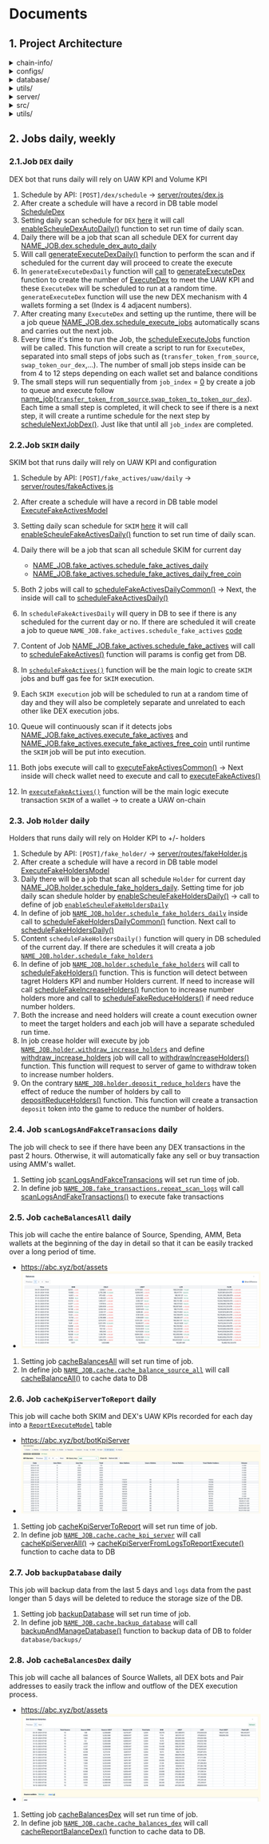 # Documents

## 1. Project Architecture

<details>
<summary>chain-info/</summary>

_`Contains ABIs and map addresses (LCR, LCROperator, LCRRouter02,...)`_

</details>

<details>
<summary>configs/</summary>

`Holds the static configuration settings for the project.`

</details>

<details>
<summary>database/</summary>

_`Includes commands for backup, connecting to the database, etc.`_

</details>

<details>
<summary>utils/</summary>

_`Contains common modules like swap, transfer, etc. It includes the following subdirectories:`_

- `dex/`
- `wallet/`
  - `ERC20.js`
  - `ERC721.js`
  - `Native.js`

</details>

<details>
<summary>server/</summary>

_`Folder contain all API of project`_

- `routes`
  - `dex.js`
  - `asset.js`
  - `config.js`
  - ...

</details>

<details>
<summary>src/</summary>

_`Source code logic of jobs, model, scripts,...`_

- **`balanceExchangeRate`**: Code of **AMM** tool
- **`dex`**: Logic code of **Bot DEX** new version have gas optimizes (Job queue agenda)
- **`fakeActives`**: Logic code of **SKIM**
- **`handlers`**: A centralized place for commons handlers to be reused many times and in many places
- **`holder`**: Logic code of schedule job queue for +/- **Holders**
- **`jobs`**: Code section DEX old
- **`models`**: All **models** of project
- **`reports`**: Logic report balance wallet and recovery assets to **Source Wallets**
- **`scripts`**: All scripts of the project like dex, withdraw, skim,...
- **`templates`**: Logic generate templates for DEX old, Free Coin DEX and generate ExecuteDex for new version DEX.

</details>

<details>
<summary>utils/</summary>

_`Code for each part is usually declared here for reuse many times and constants are also kept here.`_

- `blockchain.js`
- `constant.js`
- `...`

</details>

## 2. Jobs daily, weekly

### 2.1.Job `DEX` daily

DEX bot that runs daily will rely on UAW KPI and Volume KPI

1. Schedule by API: `[POST]/dex/schedule` -> [server/routes/dex.js](server/routes/dex.js#L61)
2. After create a schedule will have a record in DB table model [ScheduleDex](src/models/ScheduleDex.js)
3. Setting daily scan schedule for `DEX` [here](src/dex/agendaDex.js#L47) it will call [enableScheuleDexAutoDaily()](src/dex/schedules/dex.js#L5) function to set run time of daily scan.
4. Daily there will be a job that scan all schedule DEX for current day [NAME_JOB.dex.schedule_dex_auto_daily](src/dex/definitions/dex.js#L8)
5. Will call [generateExecuteDexDaily()](src/dex/services/schedule.js#L14) function to perform the scan and if scheduled for the current day will proceed to create the execute
6. In `generateExecuteDexDaily` function will [call](src/dex/services/schedule.js#L34) to [generateExecuteDex](src/templates/generateDex.js#L20) function to create the number of [ExecuteDex](src/models/ExecuteDex.js) to meet the UAW KPI and these `ExecuteDex` will be scheduled to run at a random time. `generateExecuteDex` function will use the new DEX mechanism with 4 wallets forming a set (Index is 4 adjacent numbers).
7. After creating many `ExecuteDex` and setting up the runtime, there will be a job queue [NAME_JOB.dex.schedule_execute_jobs](src/dex/definitions/dex.js#L30) automatically scans and carries out the next job.
8. Every time it's time to run the Job, the [scheduleExecuteJobs](src/dex/services/execute.js#L23) function will be called. This function will create a script to run for `ExecuteDex`, separated into small steps of jobs such as (`transfer_token_from_source`, `swap_token_our_dex`,...). The number of small job steps inside can be from 4 to 12 steps depending on each wallet set and balance conditions
9. The small steps will run sequentially from `job_index` = [0](src/dex/services/execute.js#L302) by create a job to queue and execute follow [name_job](src/dex/definitions/dex.js#L41)([`transfer_token_from_source`](src/dex/definitions/dex.js#L41),[`swap_token_to_token_our_dex`](src/dex/definitions/dex.js#L45)). Each time a small step is completed, it will check to see if there is a next step, it will create a runtime schedule for the next step by [scheduleNextJobDex()](src/dex/services/execute.js#L478). Just like that until all `job_index` are completed.

### 2.2.Job `SKIM` daily

SKIM bot that runs daily will rely on UAW KPI and configuration

1. Schedule by API: `[POST]/fake_actives/uaw/daily` -> [server/routes/fakeActives.js](server/routes/fakeActives.js#L100)
2. After create a schedule will have a record in DB table model [ExecuteFakeActivesModel](src/models/ExecuteFakeActives.js)
3. Setting daily scan schedule for `SKIM` [here](src/fakeActives/jobsSkim/agendaSkim.js#L29) it will call [enableScheuleFakeActivesDaily()](src/fakeActives/jobsSkim/schedules/fakeActives.js#L5) function to set run time of daily scan.
4. Daily there will be a job that scan all schedule SKIM for current day

   - [NAME_JOB.fake_actives.schedule_fake_actives_daily](src/fakeActives/jobsSkim/definitions/fakeActives.js#L17)
   - [NAME_JOB.fake_actives.schedule_fake_actives_daily_free_coin](src/fakeActives/jobsSkim/definitions/fakeActives.js#L21)

5. Both 2 jobs will call to [scheduleFakeActivesDailyCommon()](src/fakeActives/jobsSkim/definitions/fakeActives.js#L76) -> Next, the inside will call to [scheduleFakeActivesDaily()](src/fakeActives/jobsSkim/services/scheduleFakeActives.js#L25)
6. In `scheduleFakeActivesDaily` will query in DB to see if there is any scheduled for the current day or no. If there are scheduled it will create a job to queue `NAME_JOB.fake_actives.schedule_fake_actives` [code](src/fakeActives/jobsSkim/services/scheduleFakeActives.js#L36)
7. Content of Job [NAME_JOB.fake_actives.schedule_fake_actives](src/fakeActives/jobsSkim/definitions/fakeActives.js#L45) will call to [scheduleFakeActives()](src/fakeActives/jobsSkim/services/scheduleFakeActives.js#L101) function will params is config get from DB.
8. In [`scheduleFakeActives()`](src/fakeActives/jobsSkim/services/scheduleFakeActives.js#L101) function will be the main logic to create `SKIM` jobs and buff gas fee for `SKIM` execution.
9. Each `SKIM execution` job will be scheduled to run at a random time of day and they will also be completely separate and unrelated to each other like DEX execution jobs.
10. Queue will continuously scan if it detects jobs [NAME_JOB.fake_actives.execute_fake_actives](src/fakeActives/jobsSkim/definitions/fakeActives.js#L37) and [NAME_JOB.fake_actives.execute_fake_actives_free_coin](src/fakeActives/jobsSkim/definitions/fakeActives.js#L41) until runtime the `SKIM` job will be put into execution.
11. Both jobs execute will call to [executeFakeActivesCommon()](src/fakeActives/jobsSkim/definitions/fakeActives.js#L88) -> Next inside will check wallet need to execute and call to [executeFakeActives()](src/fakeActives/jobsSkim/services/executeFakeActives.js#L19)
12. In [`executeFakeActives()`](src/fakeActives/jobsSkim/services/executeFakeActives.js#L19) function will be the main logic execute transaction `SKIM` of a wallet -> to create a UAW on-chain

### 2.3. Job `Holder` daily

Holders that runs daily will rely on Holder KPI to +/- holders

1. Schedule by API: `[POST]/fake_holder/` -> [server/routes/fakeHolder.js](server/routes/fakeHolder.js#L44)
2. After create a schedule will have a record in DB table model [ExecuteFakeHoldersModel](src/models/ExecuteFakeHolders.js)
3. Daily there will be a job that scan all schedule `Holder` for current day [NAME_JOB.holder.schedule_fake_holders_daily](src/holder/definitions/holder.js#L11). Setting time for job daily scan shedule holder by [enableScheuleFakeHoldersDaily()](src/holder/agendaHolder.js#L47) -> call to define of job [`enableScheuleFakeHoldersDaily`](src/holder/schedules/fakeHolders.js#L5)
4. In define of job [`NAME_JOB.holder.schedule_fake_holders_daily`](src/holder/definitions/holder.js#L11) inside call to [scheduleFakeHoldersDailyCommon()](src/holder/definitions/holder.js#L66) function. Next call to [scheduleFakeHoldersDaily()](src/holder/services/scheduleFakeHolders.js#L28)
5. Content `scheduleFakeHoldersDaily()` function will query in DB scheduled of the current day. If there are schedules it will creata a job [`NAME_JOB.holder.schedule_fake_holders`](src/holder/services/scheduleFakeHolders.js#L40)
6. In define of job [`NAME_JOB.holder.schedule_fake_holders`](src/holder/definitions/holder.js#L19) will call to [scheduleFakeHolders()](src/holder/services/scheduleFakeHolders.js#L54) function. This is function will detect between tagret Holders KPI and number Holders current. If need to increase will call [scheduleFakeIncreaseHolders()](src/holder/services/scheduleFakeHolders.js#L97) function to increase number holders more and call to [scheduleFakeReduceHolders()](src/holder/services/scheduleFakeHolders.js#L185) if need reduce number holders.
7. Both the increase and need holders will create a count execution owner to meet the target holders and each job will have a separate scheduled run time.
8. In job crease holder will execute by job [`NAME_JOB.holder.withdraw_increase_holders`](src/holder/services/scheduleFakeHolders.js#L130) and define [withdraw_increase_holders](src/holder/definitions/holder.js#L31) job will call to [withdrawIncreaseHolders()](src/holder/services/executeFakeHolders.js#L28) function. This function will request to server of game to withdraw token to increase number holders.
9. On the contrary [`NAME_JOB.holder.deposit_reduce_holders`](src/holder/definitions/holder.js#L36) have the effect of reduce the number of holders by call to [depositReduceHolders()](src/holder/services/executeFakeHolders.js#L120) function. This function will create a transaction `deposit` token into the game to reduce the number of holders.

### 2.4. Job `scanLogsAndFakceTransacions` daily

The job will check to see if there have been any DEX transactions in the past 2 hours. Otherwise, it will automatically fake any sell or buy transaction using AMM's wallet.

1. Setting job [scanLogsAndFakceTransacions](src/jobs/agenda.js#L52) will set run time of job.
2. In define job [`NAME_JOB.fake_transactions.repeat_scan_logs`](src/jobs/definitions/fakeTransactions.js#L6) will call [scanLogsAndFakeTransactions()](src/fakeTransactions/scanLogsAndFakeTransactions.js#L13) to execute fake transactions

### 2.5. Job `cacheBalancesAll` daily

This job will cache the entire balance of Source, Spending, AMM, Beta wallets at the beginning of the day in detail so that it can be easily tracked over a long period of time.

- <https://abc.xyz/bot/assets>
- ![Alt text](images/image_cacheBalancesAll_1.png)

1. Setting job [cacheBalancesAll](src/jobs/agenda.js#L53) will set run time of job.
2. In define job [`NAME_JOB.cache.cache_balance_source_all`](src/jobs/definitions/cacheData.js#L8) will call [cacheBalanceAll()](src/handlers/assetsRecovery.js#L565) to cache data to DB

### 2.6. Job `cacheKpiServerToReport` daily

This job will cache both SKIM and DEX's UAW KPIs recorded for each day into a [`ReportExecuteModel`](src/models/ReportExecute.js) table

- <https://abc.xyz/bot/botKpiServer>
- ![Alt text](images/image_cacheKpiServerToReport_1.png)

1. Setting job [cacheKpiServerToReport](src/jobs/agenda.js#L54) will set run time of job.
2. In define job [`NAME_JOB.cache.cache_kpi_server`](src/jobs/definitions/cacheData.js#L19) will call [cacheKpiServerAll()](src/handlers/functions.js#L528) -> [cacheKpiServerFromLogsToReportExecute()](src/handlers/functions.js#L405) function to cache data to DB

### 2.7. Job `backupDatabase` daily

This job will backup data from the last 5 days and `logs` data from the past longer than 5 days will be deleted to reduce the storage size of the DB.

1. Setting job [backupDatabase](src/jobs/agenda.js#L55) will set run time of job.
2. In define job [`NAME_JOB.cache.backup_database`](src/jobs/definitions/cacheData.js#L30) will call [backupAndManageDatabase()](src/handlers/backupDB.js#13) function to backup data of DB to folder `database/backups/`

### 2.8. Job `cacheBalancesDex` daily

This job will cache all balances of Source Wallets, all DEX bots and Pair addresses to easily track the inflow and outflow of the DEX execution process.

- <https://abc.xyz/bot/assets>
- ![Alt text](images/image_cacheBalancesDex_1.png)

1. Setting job [cacheBalancesDex](src/dex/agendaDex.js#L56) will set run time of job.
2. In define job [`NAME_JOB.cache.cache_balances_dex`](src/dex/definitions/dex.js#L49) will call [cacheReportBalanceDex()](src/dex/services/report.js#L76) function to cache data to DB.

